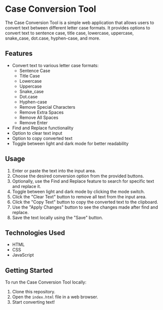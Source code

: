 # Case Conversion Tool

The Case Conversion Tool is a simple web application that allows users to convert text between different letter case formats. It provides options to convert text to sentence case, title case, lowercase, uppercase, snake_case, dot.case, hyphen-case, and more.

## Features

- Convert text to various letter case formats:
  - Sentence Case
  - Title Case
  - Lowercase
  - Uppercase
  - Snake_case
  - Dot.case
  - Hyphen-case
  - Remove Special Characters
  - Remove Extra Spaces
  - Remove All Spaces
  - Remove Enter
- Find and Replace functionality
- Option to clear text input
- Option to copy converted text
- Toggle between light and dark mode for better readability

## Usage

1. Enter or paste the text into the input area.
2. Choose the desired conversion option from the provided buttons.
3. Optionally, use the Find and Replace feature to search for specific text and replace it.
4. Toggle between light and dark mode by clicking the mode switch.
5. Click the "Clear Text" button to remove all text from the input area.
6. Click the "Copy Text" button to copy the converted text to the clipboard.
7. Use the "Apply Changes" button to see the changes made after find and replace.
8. Save the text locally using the "Save" button.

## Technologies Used

- HTML
- CSS
- JavaScript

## Getting Started

To run the Case Conversion Tool locally:

1. Clone this repository.
2. Open the `index.html` file in a web browser.
3. Start converting text!
